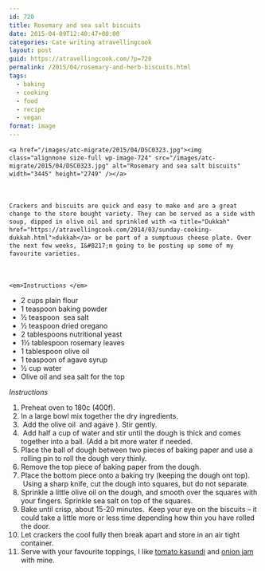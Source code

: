 ```yaml
---
id: 720
title: Rosemary and sea salt biscuits
date: 2015-04-09T12:40:47+00:00
categories: Cate writing atravellingcook
layout: post
guid: https://atravellingcook.com/?p=720
permalink: /2015/04/rosemary-and-herb-biscuits.html
tags:
  - baking
  - cooking
  - food
  - recipe
  - vegan
format: image
---
```

<div class="ERSIngredients">
  
    <a href="/images/atc-migrate/2015/04/DSC0323.jpg"><img class="alignnone size-full wp-image-724" src="/images/atc-migrate/2015/04/DSC0323.jpg" alt="Rosemary and sea salt biscuits" width="3445" height="2749" /></a>
  
  
  
    Crackers and biscuits are quick and easy to make and are a great change to the store bought variety. They can be served as a side with soup, dipped in olive oil and sprinkled with <a title="Dukkah" href="https://atravellingcook.com/2014/03/sunday-cooking-dukkah.html">dukkah</a> or be part of a sumptuous cheese plate. Over the next few weeks, I&#8217;m going to be posting up some of my favourite varieties.
  
  
  
    <em>Instructions </em>
  
  
  <ul>
    <li>
      2 cups plain flour
    </li>
    <li>
      1 teaspoon baking powder
    </li>
    <li>
      ½ teaspoon  sea salt
    </li>
    <li>
      ½ teaspoon dried oregano
    </li>
    <li>
      2 tablespoons nutritional yeast
    </li>
    <li>
      1½ tablespoon rosemary leaves
    </li>
    <li class="ingredient">
      1 tablespoon olive oil
    </li>
    <li class="ingredient">
      1 teaspoon of agave syrup
    </li>
    <li class="ingredient">
      ½ cup water
    </li>
    <li class="ingredient">
      Olive oil and sea salt for the top
    </li>
  </ul>




<div class="ERSInstructions">
  <div class="ERSInstructionsHeader ERSHeading">
    <em>Instructions</em>
  
  
  <ol>
    <li class="ERSInstructionsHeader ERSHeading">
      Preheat oven to 180c (400f).
    </li>
    <li class="ERSInstructionsHeader ERSHeading">
      In a large bowl mix together the dry ingredients.
    </li>
    <li class="ERSInstructionsHeader ERSHeading">
       Add the olive oil  and agave ). Stir gently.
    </li>
    <li class="ERSInstructionsHeader ERSHeading">
       Add half a cup of water and stir until the dough is thick and comes together into a ball. (Add a bit more water if needed.
    </li>
    <li class="ERSInstructionsHeader ERSHeading">
      Place the ball of dough between two pieces of baking paper and use a rolling pin to roll the dough very thinly.
    </li>
    <li class="ERSInstructionsHeader ERSHeading">
      Remove the top piece of baking paper from the dough.
    </li>
    <li class="ERSInstructionsHeader ERSHeading">
      Place the bottom piece onto a baking try (keeping the dough ont top).  Using a sharp knife, cut the dough into squares, but do not separate.
    </li>
    <li class="ERSInstructionsHeader ERSHeading">
      Sprinkle a little olive oil on the dough, and smooth over the squares with your fingers. Sprinkle sea salt on top of the squares.
    </li>
    <li class="ERSInstructionsHeader ERSHeading">
      Bake until crisp, about 15-20 minutes.  Keep your eye on the biscuits &#8211; it could take a little more or less time depending how thin you have rolled the door.
    </li>
    <li class="ERSInstructionsHeader ERSHeading">
      Let crackers the cool fully then break apart and store in an air tight container.
    </li>
    <li class="ERSInstructionsHeader ERSHeading">
      Serve with your favourite toppings, I like <a title="Tomato kasundi" href="https://atravellingcook.com/2014/11/tomato-kasundi.html">tomato kasundi</a> and <a title="Onion jam" href="https://atravellingcook.com/2014/02/edible-gifts-onion-jam.html">onion jam</a> with mine.
    </li>
  </ol>
